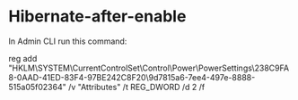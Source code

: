 # Hibernate-after-enable
In Admin CLI run this command:

reg add "HKLM\SYSTEM\CurrentControlSet\Control\Power\PowerSettings\238C9FA8-0AAD-41ED-83F4-97BE242C8F20\9d7815a6-7ee4-497e-8888-515a05f02364" /v "Attributes" /t REG_DWORD /d 2 /f

